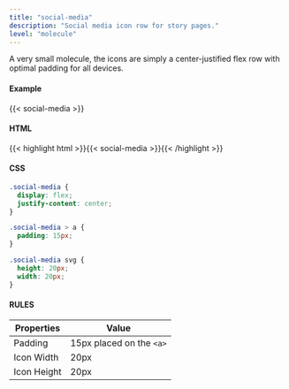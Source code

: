 ```yaml
---
title: "social-media"
description: "Social media icon row for story pages."
level: "molecule"
---
```


A very small molecule, the icons are simply a center-justified flex row with optimal padding for all devices.

#### Example
{{< social-media >}}

#### HTML 
{{< highlight html >}}{{< social-media >}}{{< /highlight >}}

#### CSS
```CSS
.social-media {
  display: flex;
  justify-content: center;
}

.social-media > a {
  padding: 15px;
}

.social-media svg {
  height: 20px;
  width: 20px;
}
```

#### RULES

Properties | Value
--- | ---
Padding | 15px placed on the `<a>`
Icon Width | 20px
Icon Height | 20px
